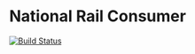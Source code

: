 # National Rail Consumer

[![Build Status](https://travis-ci.org/latetrains/national-rail-consumer.svg?branch=master)](https://travis-ci.org/latetrains/national-rail-consumer)